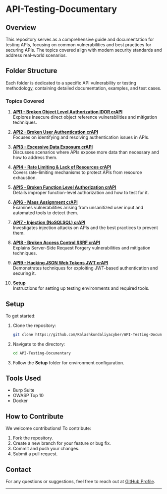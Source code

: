 # API-Testing-Documentary

## Overview
This repository serves as a comprehensive guide and documentation for testing APIs, focusing on common vulnerabilities and best practices for securing APIs. The topics covered align with modern security standards and address real-world scenarios.

## Folder Structure
Each folder is dedicated to a specific API vulnerability or testing methodology, containing detailed documentation, examples, and test cases.

### Topics Covered
1. [**API1 - Broken Object Level Authorization IDOR crAPI**](./API1%20-%20Broken%20Object%20Level%20Authorization%20IDOR%20crAPI)  
   Explores insecure direct object reference vulnerabilities and mitigation techniques.

2. [**API2 - Broken User Authentication crAPI**](./API2%20-%20Broken%20User%20Authentication%20crAPI)  
   Focuses on identifying and resolving authentication issues in APIs.

3. [**API3 - Excessive Data Exposure crAPI**](./API3%20-%20Excessive%20Data%20Exposure%20crAPI)  
   Discusses scenarios where APIs expose more data than necessary and how to address them.

4. [**API4 - Rate Limiting & Lack of Resources crAPI**](./API4%20-%20Rate%20Limiting%20%26%20Lack%20of%20Resources%20crAPI)  
   Covers rate-limiting mechanisms to protect APIs from resource exhaustion.

5. [**API5 - Broken Function Level Authorization crAPI**](./API5%20-%20Broken%20Function%20Level%20Authorization%20crAPI)  
   Details improper function-level authorization and how to test for it.

6. [**API6 - Mass Assignment crAPI**](./API6%20-%20Mass%20Assignment%20crAPI)  
   Examines vulnerabilities arising from unsanitized user input and automated tools to detect them.

7. [**API7 - Injection (NoSQLSQL) crAPI**](./API7%20-%20Injection%20%28NoSQLSQL%29%20crAPI)  
   Investigates injection attacks on APIs and the best practices to prevent them.

8. [**API8 - Broken Access Control SSRF crAPI**](./API8%20-%20Broken%20Access%20Control%20SSRF%20crAPI)  
   Explains Server-Side Request Forgery vulnerabilities and mitigation techniques.

9. [**API9 - Hacking JSON Web Tokens JWT crAPI**](./API9%20-%20Hacking%20JSON%20Web%20Tokens%20JWT%20crAPI)  
   Demonstrates techniques for exploiting JWT-based authentication and securing it.

10. [**Setup**](./Setup)  
    Instructions for setting up testing environments and required tools.

## Setup
To get started:
1. Clone the repository:  
   ```bash
   git clone https://github.com/Kalashkundaliyacyber/API-Testing-Documentary.git
   ```
2. Navigate to the directory:  
   ```bash
   cd API-Testing-Documentary
   ```
3. Follow the **Setup** folder for environment configuration.

## Tools Used
- Burp Suite
- OWASP Top 10
- Docker

## How to Contribute
We welcome contributions! To contribute:
1. Fork the repository.
2. Create a new branch for your feature or bug fix.
3. Commit and push your changes.
4. Submit a pull request.

## Contact
For any questions or suggestions, feel free to reach out at [GitHub Profile](https://github.com/Kalashkundaliyacyber).

---

